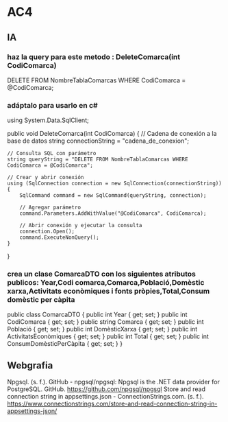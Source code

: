 # AC4

## IA

### haz la query para este metodo  : DeleteComarca(int CodiComarca)

DELETE FROM NombreTablaComarcas
WHERE CodiComarca = @CodiComarca;

### adáptalo para usarlo en c#

using System.Data.SqlClient;

public void DeleteComarca(int CodiComarca)
{
    // Cadena de conexión a la base de datos
    string connectionString = "cadena_de_conexion";

    // Consulta SQL con parámetro
    string queryString = "DELETE FROM NombreTablaComarcas WHERE CodiComarca = @CodiComarca";

    // Crear y abrir conexión
    using (SqlConnection connection = new SqlConnection(connectionString))
    {
        SqlCommand command = new SqlCommand(queryString, connection);
        
        // Agregar parámetro
        command.Parameters.AddWithValue("@CodiComarca", CodiComarca);

        // Abrir conexión y ejecutar la consulta
        connection.Open();
        command.ExecuteNonQuery();
    }
}

### crea un clase ComarcaDTO con los siguientes atributos publicos: Year,Codi comarca,Comarca,Població,Domèstic xarxa,Activitats econòmiques i fonts pròpies,Total,Consum domèstic per càpita


public class ComarcaDTO
{
    public int Year { get; set; }
    public int CodiComarca { get; set; }
    public string Comarca { get; set; }
    public int Població { get; set; }
    public int DomèsticXarxa { get; set; }
    public int ActivitatsEconòmiques { get; set; }
    public int Total { get; set; }
    public int ConsumDomèsticPerCàpita { get; set; }
}

## Webgrafia

Npgsql. (s. f.). GitHub - npgsql/npgsql: Npgsql is the .NET data provider for PostgreSQL. GitHub. https://github.com/npgsql/npgsql 
Store and read connection string in appsettings.json - ConnectionStrings.com. (s. f.). https://www.connectionstrings.com/store-and-read-connection-string-in-appsettings-json/
